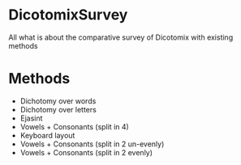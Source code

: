 # DicotomixSurvey
All what is about the comparative survey of Dicotomix with existing methods

# Methods
- Dichotomy over words
- Dichotomy over letters
- Ejasint
- Vowels + Consonants (split in 4)
- Keyboard layout
- Vowels + Consonants (split in 2 un-evenly)
- Vowels + Consonants (split in 2 evenly)